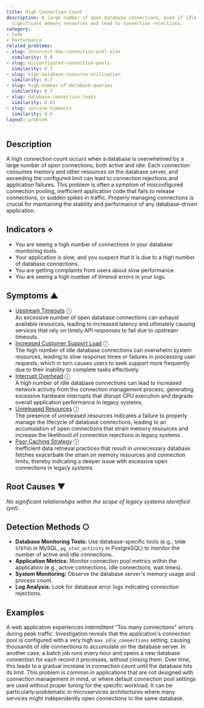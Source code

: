 ```yaml
---
title: High Connection Count
description: A large number of open database connections, even if idle, can consume
  significant memory resources and lead to connection rejections.
category:
- Code
- Performance
related_problems:
- slug: incorrect-max-connection-pool-size
  similarity: 0.8
- slug: misconfigured-connection-pools
  similarity: 0.7
- slug: high-database-resource-utilization
  similarity: 0.7
- slug: high-number-of-database-queries
  similarity: 0.7
- slug: database-connection-leaks
  similarity: 0.65
- slug: service-timeouts
  similarity: 0.6
layout: problem
---
```


## Description
A high connection count occurs when a database is overwhelmed by a large number of open connections, both active and idle. Each connection consumes memory and other resources on the database server, and exceeding the configured limit can lead to connection rejections and application failures. This problem is often a symptom of misconfigured connection pooling, inefficient application code that fails to release connections, or sudden spikes in traffic. Properly managing connections is crucial for maintaining the stability and performance of any database-driven application.

## Indicators ⟡
- You are seeing a high number of connections in your database monitoring tools.
- Your application is slow, and you suspect that it is due to a high number of database connections.
- You are getting complaints from users about slow performance.
- You are seeing a high number of timeout errors in your logs.

## Symptoms ▲
- [Upstream Timeouts](upstream-timeouts.md) <span class="info-tooltip" title="Confidence: 0.560, Strength: 0.739">ⓘ</span>
<br/>  An excessive number of open database connections can exhaust available resources, leading to increased latency and ultimately causing services that rely on timely API responses to fail due to upstream timeouts.
- [Increased Customer Support Load](increased-customer-support-load.md) <span class="info-tooltip" title="Confidence: 0.511, Strength: 0.752">ⓘ</span>
<br/>  The high number of idle database connections can overwhelm system resources, leading to slow response times or failures in processing user requests, which in turn causes users to seek support more frequently due to their inability to complete tasks effectively.
- [Interrupt Overhead](interrupt-overhead.md) <span class="info-tooltip" title="Confidence: 0.390, Strength: 0.794">ⓘ</span>
<br/>  A high number of idle database connections can lead to increased network activity from the connection management process, generating excessive hardware interrupts that disrupt CPU execution and degrade overall application performance in legacy systems.
- [Unreleased Resources](unreleased-resources.md) <span class="info-tooltip" title="Confidence: 0.347, Strength: 0.695">ⓘ</span>
<br/>  The presence of unreleased resources indicates a failure to properly manage the lifecycle of database connections, leading to an accumulation of open connections that strain memory resources and increase the likelihood of connection rejections in legacy systems.
- [Poor Caching Strategy](poor-caching-strategy.md) <span class="info-tooltip" title="Confidence: 0.320, Strength: 0.634">ⓘ</span>
<br/>  Inefficient data retrieval practices that result in unnecessary database fetches exacerbate the strain on memory resources and connection limits, thereby indicating a deeper issue with excessive open connections in legacy systems.

## Root Causes ▼

*No significant relationships within the scope of legacy systems identified (yet).*

## Detection Methods ○

- **Database Monitoring Tools:** Use database-specific tools (e.g., `SHOW STATUS` in MySQL, `pg_stat_activity` in PostgreSQL) to monitor the number of active and idle connections.
- **Application Metrics:** Monitor connection pool metrics within the application (e.g., active connections, idle connections, wait times).
- **System Monitoring:** Observe the database server's memory usage and process count.
- **Log Analysis:** Look for database error logs indicating connection rejections.

## Examples
A web application experiences intermittent "Too many connections" errors during peak traffic. Investigation reveals that the application's connection pool is configured with a very high `max_idle_connections` setting, causing thousands of idle connections to accumulate on the database server. In another case, a batch job runs every hour and opens a new database connection for each record it processes, without closing them. Over time, this leads to a gradual increase in connection count until the database hits its limit. This problem is common in applications that are not designed with connection management in mind, or where default connection pool settings are used without proper tuning for the specific workload. It can be particularly problematic in microservices architectures where many services might independently open connections to the same database.
